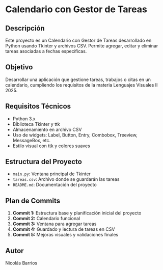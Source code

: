 
# Calendario con Gestor de Tareas

## Descripción
Este proyecto es un Calendario con Gestor de Tareas desarrollado en Python usando Tkinter y archivos CSV. Permite agregar, editar y eliminar tareas asociadas a fechas específicas.

## Objetivo
Desarrollar una aplicación que gestione tareas, trabajos o citas en un calendario, cumpliendo los requisitos de la materia Lenguajes Visuales II 2025.

## Requisitos Técnicos
- Python 3.x
- Biblioteca Tkinter y ttk
- Almacenamiento en archivo CSV
- Uso de widgets: Label, Button, Entry, Combobox, Treeview, MessageBox, etc.
- Estilo visual con ttk y colores suaves

## Estructura del Proyecto
- `main.py`: Ventana principal de Tkinter
- `tareas.csv`: Archivo donde se guardarán las tareas
- `README.md`: Documentación del proyecto

## Plan de Commits
1. **Commit 1:** Estructura base y planificación inicial del proyecto
2. **Commit 2:** Calendario funcional
3. **Commit 3:** Ventana para agregar tareas
4. **Commit 4:** Guardado y lectura de tareas en CSV
5. **Commit 5:** Mejoras visuales y validaciones finales

## Autor
Nicolás Barrios
